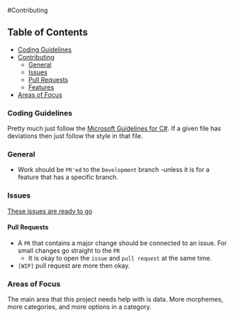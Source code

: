 #Contributing
## Table of Contents
- [Coding Guidelines](#coding-guidlines)
- [Contributing](#contributing)
    - [General](#general)
    - [Issues](#issues)
    - [Pull Requests](#pull-requests)
    - [Features](#features)
- [Areas of Focus](#areas-of-focus)

### Coding Guidelines

Pretty much just follow the [Microsoft Guidelines for C#](https://msdn.microsoft.com/en-us/library/ff926074.aspx). If a given file has deviations then just follow the style in that file.

### General
- Work should be `PR'ed` to the `Development` branch -unless it is for a feature that has a specific branch.

### Issues
[These issues are ready to go](https://github.com/TycheOrg/Tyche/labels/ready)
#### Pull Requests
- A `PR` that contains a major change should be connected to an issue. For small changes go straight to the `PR`
  - It is okay to open the `issue` and `pull request` at the same time.
- `[WIP]` pull request are more then okay.

### Areas of Focus
The main area that this project needs help with is data. More morphemes, more categories, and more options in a category.
